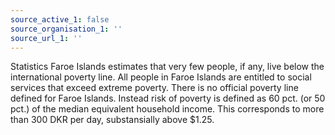 ```yaml
---
source_active_1: false
source_organisation_1: ''
source_url_1: ''
---
```

Statistics Faroe Islands estimates that very few people, if any, live below the international poverty line. All people in Faroe Islands are entitled to social services that exceed extreme poverty. There is no official poverty line defined for Faroe Islands. Instead risk of poverty is defined as 60 pct. (or 50 pct.) of the median equivalent household income.
This corresponds to more than 300 DKR per day, substansially above $1.25.
